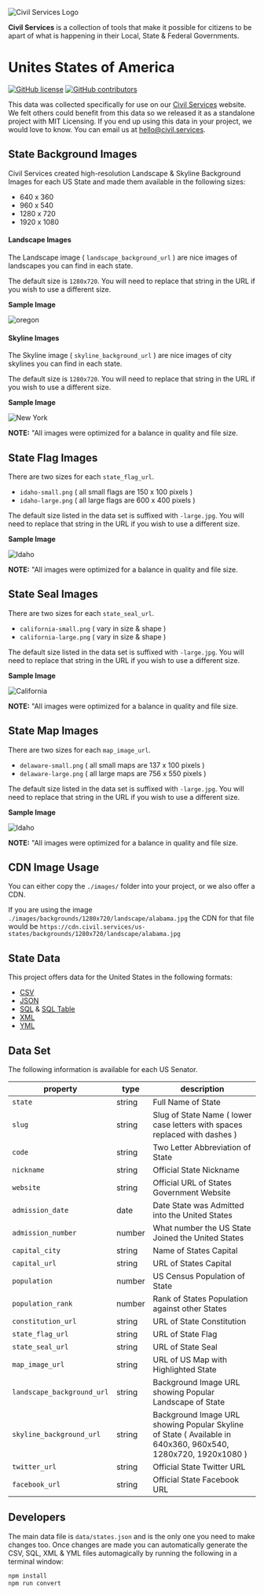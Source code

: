 ![Civil Services Logo](https://raw.githubusercontent.com/CivilServiceUSA/api/master/docs/img/logo.png "Civil Services Logo")

__Civil Services__ is a collection of tools that make it possible for citizens to be apart of what is happening in their Local, State & Federal Governments.

Unites States of America
===

[![GitHub license](https://img.shields.io/badge/license-MIT-blue.svg?style=flat)](https://raw.githubusercontent.com/CivilServiceUSA/us-states/master/LICENSE)  [![GitHub contributors](https://img.shields.io/github/contributors/CivilServiceUSA/us-states.svg)](https://github.com/CivilServiceUSA/us-states/graphs/contributors)

This data was collected specifically for use on our [Civil Services](https://civil.services) website.  We felt others could benefit from this data so we released it as a standalone project with MIT Licensing.  If you end up using this data in your project, we would love to know.  You can email us at [hello@civil.services](mailto:hello@civil.services).


State Background Images
---

Civil Services created high-resolution Landscape & Skyline Background Images for each US State and made them available in the following sizes:

* 640 x 360
* 960 x 540
* 1280 x 720
* 1920 x 1080

#### Landscape Images

The Landscape image ( `landscape_background_url` ) are nice images of landscapes you can find in each state.

The default size is `1280x720`.  You will need to replace that string in the URL if you wish to use a different size.

__Sample Image__

![oregon](images/backgrounds/640x360/landscape/oregon.jpg "oregon")

#### Skyline Images

The Skyline image ( `skyline_background_url` ) are nice images of city skylines you can find in each state.

The default size is `1280x720`.  You will need to replace that string in the URL if you wish to use a different size.

__Sample Image__

![New York](images/backgrounds/640x360/skyline/new-york.jpg "New York")

__NOTE:__  "All images were optimized for a balance in quality and file size.

State Flag Images
---

There are two sizes for each `state_flag_url`.

* `idaho-small.png` ( all small flags are 150 x 100 pixels )
* `idaho-large.png` ( all large flags are 600 x 400 pixels )

The default size listed in the data set is suffixed with `-large.jpg`.  You will need to replace that string in the URL if you wish to use a different size.

__Sample Image__

![Idaho](images/flags/idaho-large.png "Idaho")

__NOTE:__  "All images were optimized for a balance in quality and file size.


State Seal Images
---

There are two sizes for each `state_seal_url`.

* `california-small.png` ( vary in size & shape )
* `california-large.png` ( vary in size & shape )

The default size listed in the data set is suffixed with `-large.jpg`.  You will need to replace that string in the URL if you wish to use a different size.

__Sample Image__

![California](images/seals/california-large.png "California")

__NOTE:__  "All images were optimized for a balance in quality and file size.


State Map Images
---

There are two sizes for each `map_image_url`.

* `delaware-small.png` ( all small maps are 137 x 100 pixels )
* `delaware-large.png` ( all large maps are 756 x 550 pixels )

The default size listed in the data set is suffixed with `-large.jpg`.  You will need to replace that string in the URL if you wish to use a different size.

__Sample Image__

![Idaho](images/maps/delaware-large.png "Idaho")

__NOTE:__  "All images were optimized for a balance in quality and file size.


CDN Image Usage
---

You can either copy the `./images/` folder into your project, or we also offer a CDN.

If you are using the image `./images/backgrounds/1280x720/landscape/alabama.jpg` the CDN for that file would be `https://cdn.civil.services/us-states/backgrounds/1280x720/landscape/alabama.jpg`


State Data
---

This project offers data for the United States in the following formats:

* [CSV](data/states.csv)
* [JSON](data/states.json)
* [SQL](data/states.sql) & [SQL Table](data/states.table.sql) 
* [XML](data/states.xml)
* [YML](data/states.yml)


Data Set
---

The following information is available for each US Senator.

property                   | type   | description
---------------------------|--------|------------
`state`                    | string | Full Name of State
`slug`                     | string | Slug of State Name ( lower case letters with spaces replaced with dashes )
`code`                     | string | Two Letter Abbreviation of State
`nickname`                 | string | Official State Nickname
`website`                  | string | Official URL of States Government Website
`admission_date`           | date   | Date State was Admitted into the United States
`admission_number`         | number | What number the US State Joined the United States
`capital_city`             | string | Name of States Capital
`capital_url`              | string | URL of States Capital
`population`               | number | US Census Population of State
`population_rank`          | number | Rank of States Population against other States
`constitution_url`         | string | URL of State Constitution
`state_flag_url`           | string | URL of State Flag
`state_seal_url`           | string | URL of State Seal
`map_image_url`            | string | URL of US Map with Highlighted State
`landscape_background_url` | string | Background Image URL showing Popular Landscape of State
`skyline_background_url`   | string | Background Image URL showing Popular Skyline of State ( Available in 640x360, 960x540, 1280x720, 1920x1080 )
`twitter_url`              | string | Official State Twitter URL
`facebook_url`             | string | Official State Facebook URL

Developers
---

The main data file is `data/states.json` and is the only one you need to make changes too.  Once changes are made
you can automatically generate the CSV, SQL, XML & YML files automagically by running the following in a terminal window:

```bash
npm install
npm run convert
```